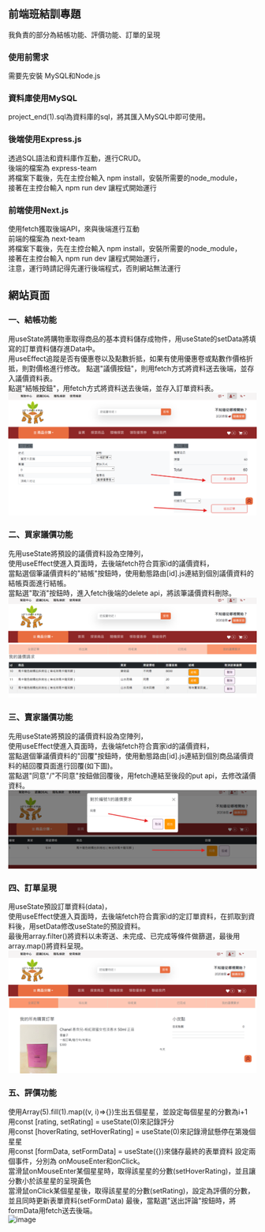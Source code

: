 ## 前端班結訓專題    
我負責的部分為結帳功能、評價功能、訂單的呈現  
### 使用前需求  
需要先安裝 MySQL和Node.js
### 資料庫使用MySQL  
project_end(1).sql為資料庫的sql，將其匯入MySQL中即可使用。
### 後端使用Express.js    
透過SQL語法和資料庫作互動，進行CRUD。  
後端的檔案為 express-team  
將檔案下載後，先在主控台輸入 npm install，安裝所需要的node_module，  
接著在主控台輸入 npm run dev 讓程式開始運行 
### 前端使用Next.js   
使用fetch獲取後端API，來與後端進行互動  
前端的檔案為 next-team  
將檔案下載後，先在主控台輸入 npm install，安裝所需要的node_module，  
接著在主控台輸入 npm run dev 讓程式開始運行，  
注意，運行時請記得先運行後端程式，否則網站無法運行  

## 網站頁面   
### 一、結帳功能  
用useState將購物車取得商品的基本資料儲存成物件，用useState的setData將填寫的訂單資料儲存進Data中。  
用useEffect追蹤是否有優惠卷以及點數折抵，如果有使用優惠卷或點數作價格折抵，則對價格進行修改。
點選"議價按鈕"，則用fetch方式將資料送去後端，並存入議價資料表。  
點選"結帳按鈕"，用fetch方式將資料送去後端，並存入訂單資料表。
![image](https://github.com/yhn2983/end-team-project/blob/main/%E7%B5%90%E5%B8%B3%E9%A0%81%E9%9D%A2.png)  
### 二、買家議價功能     
先用useState將預設的議價資料設為空陣列，  
使用useEffect使進入頁面時，去後端fetch符合買家id的議價資料，   
當點選個筆議價資料的"結帳"按鈕時，使用動態路由[id].js連結到個別議價資料的結帳頁面進行結帳。  
當點選"取消"按鈕時，進入fetch後端的delete api，將該筆議價資料刪除。  
![image](https://github.com/yhn2983/end-team-project/blob/main/%E8%B2%B7%E5%AE%B6%E8%AD%B0%E5%83%B9%E9%A0%81%E9%9D%A2.png)  
### 三、賣家議價功能    
先用useState將預設的議價資料設為空陣列，  
使用useEffect使進入頁面時，去後端fetch符合賣家id的議價資料，   
當點選個筆議價資料的"回覆"按鈕時，使用動態路由[id].js連結到個別商品議價資料的結回覆頁面進行回覆(如下圖)。    
當點選"同意"/"不同意"按鈕做回覆後，用fetch連結至後段的put api，去修改議價資料。
![image](https://github.com/yhn2983/end-team-project/blob/main/%E8%B3%A3%E5%AE%B6%E8%AD%B0%E5%83%B9%E9%A0%81%E9%9D%A2.png)   
### 四、訂單呈現   
用useState預設訂單資料(data)，  
使用useEffect使進入頁面時，去後端fetch符合賣家id的定訂單資料，在抓取到資料後，用setData修改useState的預設資料。   
最後用array.filter()將資料以未寄送、未完成、已完成等條件做篩選，最後用array.map()將資料呈現。  
![image](https://github.com/yhn2983/end-team-project/blob/main/%E8%A8%82%E5%96%AE%E9%A0%81%E9%9D%A2.png)     
### 五、評價功能   
使用Array(5).fill(1).map((v, i)=>{})生出五個星星，並設定每個星星的分數為i+1   
用const [rating, setRating] = useState(0)來記錄評分  
用const [hoverRating, setHoverRating] = useState(0)來記錄滑鼠懸停在第幾個星星   
用const [formData, setFormData] = useState({})來儲存最終的表單資料
設定兩個事件，分別為 onMouseEnter和onClick。  
當滑鼠onMouseEnter某個星星時，取得該星星的分數(setHoverRating)，並且讓分數小於該星星的呈現黃色  
當滑鼠onClick某個星星後，取得該星星的分數(setRating)，設定為評價的分數，並且同時更新表單資料(setFormData)
最後，當點選"送出評論"按鈕時，將formData用fetch送去後端。  
![image](https://github.com/yhn2983/end-team-project/blob/main/evaluateFlexClip.gif)
